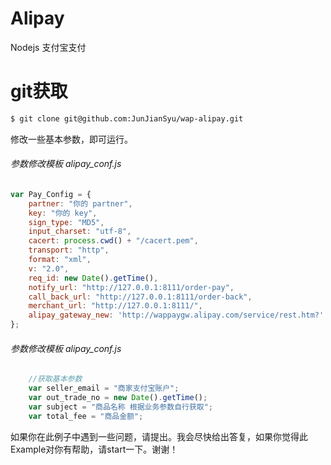 # Alipay
Nodejs 支付宝支付

# git获取
```bash
$ git clone git@github.com:JunJianSyu/wap-alipay.git
```

修改一些基本参数，即可运行。

###### 参数修改模板 alipay_conf.js

```js
var Pay_Config = {
    partner: "你的 partner",
    key: "你的 key",
    sign_type: "MD5",
    input_charset: "utf-8",
    cacert: process.cwd() + "/cacert.pem",   
    transport: "http",
    format: "xml",
    v: "2.0",
    req_id: new Date().getTime(),
    notify_url: "http://127.0.0.1:8111/order-pay",
    call_back_url: "http://127.0.0.1:8111/order-back",
    merchant_url: "http://127.0.0.1:8111/",
    alipay_gateway_new: 'http://wappaygw.alipay.com/service/rest.htm?'
};
```

###### 参数修改模板 alipay_conf.js

```js
    //获取基本参数
    var seller_email = "商家支付宝账户";
    var out_trade_no = new Date().getTime();
    var subject = "商品名称 根据业务参数自行获取";
    var total_fee = "商品金额";
```

如果你在此例子中遇到一些问题，请提出。我会尽快给出答复，如果你觉得此Example对你有帮助，请start一下。谢谢！